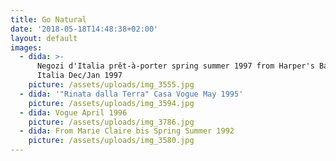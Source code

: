 ```yaml
---
title: Go Natural
date: '2018-05-18T14:48:38+02:00'
layout: default
images:
  - dida: >-
      Negozi d'Italia prêt-à-porter spring summer 1997 from Harper's Bazaar
      Italia Dec/Jan 1997
    picture: /assets/uploads/img_3555.jpg
  - dida: '"Rinata dalla Terra" Casa Vogue May 1995'
    picture: /assets/uploads/img_3594.jpg
  - dida: Vogue April 1996
    picture: /assets/uploads/img_3786.jpg
  - dida: From Marie Claire bis Spring Summer 1992
    picture: /assets/uploads/img_3580.jpg
---
```


